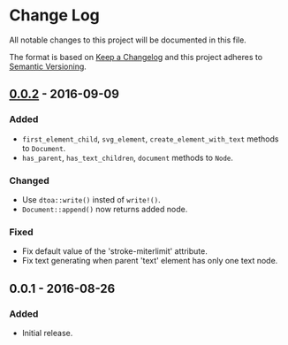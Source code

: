 # Change Log
All notable changes to this project will be documented in this file.

The format is based on [Keep a Changelog](http://keepachangelog.com/) 
and this project adheres to [Semantic Versioning](http://semver.org/).

## [0.0.2] - 2016-09-09
### Added
- `first_element_child`, `svg_element`, `create_element_with_text` methods to `Document`.
- `has_parent`, `has_text_children`, `document` methods to `Node`.

### Changed
- Use `dtoa::write()` insted of `write!()`.
- `Document::append()` now returns added node.

### Fixed
- Fix default value of the 'stroke-miterlimit' attribute.
- Fix text generating when parent 'text' element has only one text node.

## 0.0.1 - 2016-08-26
### Added
- Initial release.

[Unreleased]: https://github.com/RazrFalcon/libsvgdom/compare/0.0.2...HEAD
[0.0.2]: https://github.com/RazrFalcon/libsvgdom/compare/0.0.1...0.0.2
